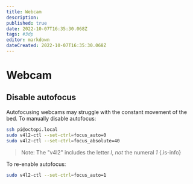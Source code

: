 ```yaml
---
title: Webcam
description: 
published: true
date: 2022-10-07T16:35:30.068Z
tags: #3dp
editor: markdown
dateCreated: 2022-10-07T16:35:30.068Z
---
```


# Webcam
## Disable autofocus

Autofocusing webcams may struggle with the constant movement of the bed. To manually disable autofocus:
```bash
ssh pi@octopi.local
sudo v4l2-ctl --set-ctrl=focus_auto=0
sudo v4l2-ctl --set-ctrl=focus_absolute=40
```

> Note: The "v4l2" includes the letter *l*, *not* the numeral *1*
{.is-info}


To re-enable autofocus:
```bash
sudo v4l2-ctl --set-ctrl=focus_auto=1
```